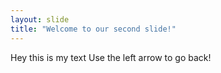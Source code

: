 ```yaml
---
layout: slide
title: "Welcome to our second slide!"
---
```

Hey this is my text
Use the left arrow to go back!
